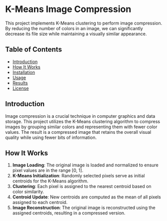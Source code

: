 # K-Means Image Compression

This project implements K-Means clustering to perform image compression. By reducing the number of colors in an image, we can significantly decrease its file size while maintaining a visually similar appearance.

## Table of Contents

- [Introduction](#introduction)
- [How It Works](#how-it-works)
- [Installation](#installation)
- [Usage](#usage)
- [Results](#results)
- [License](#license)

## Introduction

Image compression is a crucial technique in computer graphics and data storage. This project utilizes the K-Means clustering algorithm to compress images by grouping similar colors and representing them with fewer color values. The result is a compressed image that retains the overall visual quality while using fewer bits of information.

## How It Works

1. **Image Loading**: The original image is loaded and normalized to ensure pixel values are in the range [0, 1].
2. **K-Means Initialization**: Randomly selected pixels serve as initial centroids for the K-Means algorithm.
3. **Clustering**: Each pixel is assigned to the nearest centroid based on color similarity.
4. **Centroid Update**: New centroids are computed as the mean of all pixels assigned to each centroid.
5. **Image Reconstruction**: The original image is reconstructed using the assigned centroids, resulting in a compressed version.
